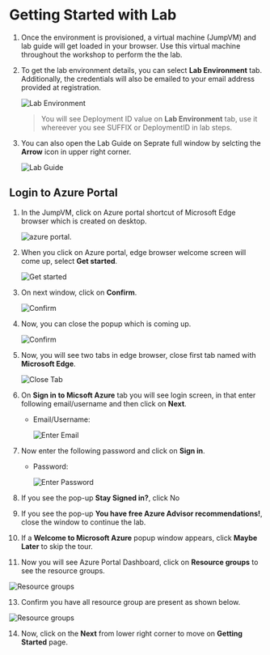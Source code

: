# Getting Started with Lab

1. Once the environment is provisioned, a virtual machine (JumpVM) and lab guide will get loaded in your browser. Use this virtual machine throughout the workshop to perform the the lab.
2. To get the lab environment details, you can select **Lab Environment** tab. Additionally, the credentials will also be emailed to your email address provided at registration.

   ![](images/lob01.png "Lab Environment")
 
    > You will see Deployment ID value on **Lab Environment** tab, use it whereever you see SUFFIX or DeploymentID in lab steps.
 
3. You can also open the Lab Guide on Seprate full window by selcting the **Arrow** icon in upper right corner.

   ![](images/lob02.png "Lab Guide")
 
## Login to Azure Portal
1. In the JumpVM, click on Azure portal shortcut of Microsoft Edge browser which is created on desktop.

   ![azure portal.](images/azure-portal.png)
   
2. When you click on Azure portal, edge browser welcome screen will come up, select **Get started**.

   ![](images/edge-get-started-window.png "Get started")
   
3. On next window, click on **Confirm**.

   ![](./images/edge-confirm.png "Confirm")
   
4. Now, you can close the popup which is coming up.

   ![](images/edge-continue.png "Confirm")
   
5. Now, you will see two tabs in edge browser, close first tab named with **Microsoft Edge**.

   ![](images/close-tab.png "Close Tab")
   
6. On **Sign in to Micsoft Azure** tab you will see login screen, in that enter following email/username and then click on **Next**. 
   * Email/Username: <inject key="AzureAdUserEmail"></inject>
   
     ![](images/azure-login-enter-email.png "Enter Email")
     
7. Now enter the following password and click on **Sign in**.
   * Password: <inject key="AzureAdUserPassword"></inject>
   
     ![](images/azure-login-enter-password1.png "Enter Password")
     
8. If you see the pop-up **Stay Signed in?**, click No

9. If you see the pop-up **You have free Azure Advisor recommendations!**, close the window to continue the lab.

10. If a **Welcome to Microsoft Azure** popup window appears, click **Maybe Later** to skip the tour.
   
12. Now you will see Azure Portal Dashboard, click on **Resource groups** to see the resource groups.

   ![](images/rg-lob.png "Resource groups")
   
13. Confirm you have all resource group are present as shown below.

   ![](images/resource-groups-02.png "Resource groups")
   
14. Now, click on the **Next** from lower right corner to move on **Getting Started** page.
